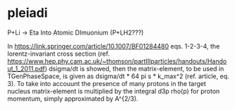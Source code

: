 # pleiadi
P+Li -> Eta Into Atomic DImuonium (P+LH2???)

In https://link.springer.com/article/10.1007/BF01284480 eqs. 1-2-3-4, the lorentz-invariant cross section (ref. https://www.hep.phy.cam.ac.uk/~thomson/partIIIparticles/handouts/Handout_1_2011.pdf) dsigma/dt is showed, then the matrix-element, to be used in TGenPhaseSpace, is given as dsigma/dt * 64 pi s * k_max^2 (ref. article, eq. 3). To take into accouunt the presence of many protons in the target nucleus matrix-element is multiplied by the integral d3p rho(p) for proton momentum, simply approximated by A^{2/3). 
